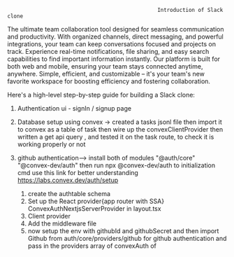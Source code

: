                                                    Introduction of Slack clone

The ultimate team collaboration tool designed for seamless communication and productivity. With organized channels, direct messaging, and powerful integrations, your team can keep conversations focused and projects on track. Experience real-time notifications, file sharing, and easy search capabilities to find important information instantly. Our platform is built for both web and mobile, ensuring your team stays connected anytime, anywhere. Simple, efficient, and customizable – it's your team's new favorite workspace for boosting efficiency and fostering collaboration.

Here's a high-level step-by-step guide for building a Slack clone:

1. Authentication ui - signIn / signup page
2. Database setup using convex -> created a tasks jsonl file then import it to convex as a table of task then wire up the convexClientProvider then written a get api query , and tested it on the task route, to check it is working properly or not

3. github authentication--> install both of modules "@auth/core" "@convex-dev/auth" then run npx @convex-dev/auth to initialization cmd use this link for better understanding https://labs.convex.dev/auth/setup
   1. create the authtable schema
   2. Set up the React provider{app router with SSA} ConvexAuthNextjsServerProvider in layout.tsx
   3. Client provider
   4. Add the middleware file
   5. now setup the env with githubId and githubSecret and then import Github from auth/core/providers/github for github authentication and pass in the providers array of convexAuth of
